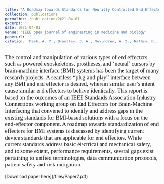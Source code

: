 ```yaml
---
title: "A Roadmap towards Standards for Neurally Controlled End Effectors"
collection: publications
permalink: /publication/2021-04-01
excerpt: ''
date: 2021-04-01
venue: 'IEEE open journal of engineering in medicine and biology'
paperurl: ''
citation: 'Paek, A. Y., Brantley, J. A., Ravindran, A. S., Nathan, K., He, Y., Eguren, D., ... & Contreras-Vidal, J. L. (2021). A Roadmap towards Standards for Neurally Controlled End Effectors. IEEE open journal of engineering in medicine and biology, 2.'
---
```


<p style="font-family: Garamond; font-size:14pt; font-style:normal">
The control and manipulation of various types of end effectors such as powered exoskeletons, prostheses, and ‘neural’ cursors by brain-machine interface (BMI) systems has been the target of many research projects. A seamless “plug and play” interface between any BMI and end effector is desired, wherein similar user’s intent cause similar end effectors to behave identically. This report is based on the outcomes of an IEEE Standards Association Industry Connections working group on End Effectors for Brain-Machine Interfacing that convened to identify and address gaps in the existing standards for BMI-based solutions with a focus on the end-effector component. A roadmap towards standardization of end effectors for BMI systems is discussed by identifying current device standards that are applicable for end effectors. While current standards address basic electrical and mechanical safety, and to some extent, performance requirements, several gaps exist pertaining to unified terminologies, data communication protocols, patient safety and risk mitigation.
    </p>
[Download paper here](/files/Paper7.pdf)

